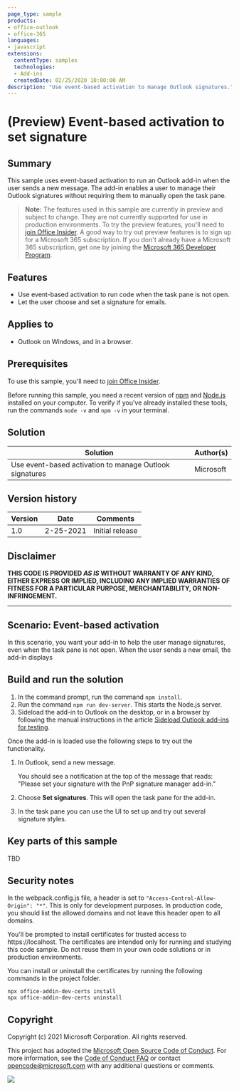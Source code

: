 ```yaml
---
page_type: sample
products:
- office-outlook
- office-365
languages:
- javascript
extensions:
  contentType: samples
  technologies:
  - Add-ins
  createdDate: 02/25/2020 10:00:00 AM
description: "Use event-based activation to manage Outlook signatures."
---
```


# (Preview) Event-based activation to set signature

## Summary

This sample uses event-based activation to run an Outlook add-in when the user sends a new message. The add-in enables a user to manage their Outlook signatures without requiring them to manually open the task pane.

> **Note:** The features used in this sample are currently in preview and subject to change. They are not currently supported for use in production environments. To try the preview features, you'll need to [join Office Insider](https://insider.office.com/join). A good way to try out preview features is to sign up for a Microsoft 365 subscription. If you don't already have a Microsoft 365 subscription, get one by joining the [Microsoft 365 Developer Program](https://developer.microsoft.com/office/dev-program).

## Features

- Use event-based activation to run code when the task pane is not open.
- Let the user choose and set a signature for emails.

## Applies to

-  Outlook on Windows, and in a browser.

## Prerequisites

To use this sample, you'll need to [join Office Insider](https://insider.office.com/join).

Before running this sample, you need a recent version of [npm](https://www.npmjs.com/get-npm) and [Node.js](https://nodejs.org/en/) installed on your computer. To verify if you've already installed these tools, run the commands `node -v` and `npm -v` in your terminal.

## Solution

Solution | Author(s)
---------|----------
Use event-based activation to manage Outlook signatures | Microsoft

## Version history

Version  | Date | Comments
---------| -----| --------
1.0 | 2-25-2021 | Initial release

## Disclaimer

**THIS CODE IS PROVIDED *AS IS* WITHOUT WARRANTY OF ANY KIND, EITHER EXPRESS OR IMPLIED, INCLUDING ANY IMPLIED WARRANTIES OF FITNESS FOR A PARTICULAR PURPOSE, MERCHANTABILITY, OR NON-INFRINGEMENT.**

----------

## Scenario: Event-based activation

In this scenario, you want your add-in to help the user manage signatures, even when the task pane is not open. When the user sends a new email, the add-in displays  

## Build and run the solution

1. In the command prompt, run the command `npm install`.
2. Run the command `npm run dev-server`. This starts the Node.js server.
3. Sideload the add-in to Outlook on the desktop, or in a browser by following the manual instructions in the article [Sideload Outlook add-ins for testing](https://docs.microsoft.com/office/dev/add-ins/outlook/sideload-outlook-add-ins-for-testing).

Once the add-in is loaded use the following steps to try out the functionality.
1. In Outlook, send a new message.
    
    You should see a notification at the top of the message that reads: "Please set your signature with the PnP signature manager add-in."
    
2. Choose **Set signatures**. This will open the task pane for the add-in.
3. In the task pane you can use the UI to set up and try out several signature styles.

## Key parts of this sample

TBD

## Security notes

In the webpack.config.js file, a header is set to `"Access-Control-Allow-Origin": "*"`. This is only for development purposes. In production code, you should list the allowed domains and not leave this header open to all domains.

You'll be prompted to install certificates for trusted access to https://localhost. The certificates are intended only for running and studying this code sample. Do not reuse them in your own code solutions or in production environments.

You can install or uninstall the certificates by running the following commands in the project folder.

```
npx office-addin-dev-certs install
npx office-addin-dev-certs uninstall
```

## Copyright

Copyright (c) 2021 Microsoft Corporation. All rights reserved.

This project has adopted the [Microsoft Open Source Code of Conduct](https://opensource.microsoft.com/codeofconduct/). For more information, see the [Code of Conduct FAQ](https://opensource.microsoft.com/codeofconduct/faq/) or contact [opencode@microsoft.com](mailto:opencode@microsoft.com) with any additional questions or comments.

<img src="https://telemetry.sharepointpnp.com/pnp-officeaddins/samples/outlook-autorun-set-signature" />
